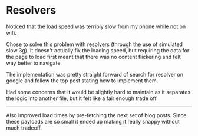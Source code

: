 # Resolvers

Noticed that the load speed was terribly slow from my phone while not on wifi.

Chose to solve this problem with resolvers (through the use of simulated slow 3g). It doesn't actually fix the loading speed, but requiring the data for the page to load first meant that there was no content flickering and felt way better to navigate.

The implementation was pretty straight forward of search for resolver on google and follow the top post stating how to implement them.

Had some concerns that it would be slightly hard to maintain as it separates the logic into another file, but it felt like a fair enough trade off.

---

Also improved load times by pre-fetching the next set of blog posts. Since these payloads are so small it ended up making it really snappy without much tradeoff.
